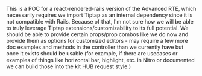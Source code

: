 This is a POC for a react-rendered-rails version of the Advanced RTE, which necessarily requires we import Tiptap as an internal dependency since it is not compatible with Rails. Because of that, I'm not sure how we will be able to truly leverage Tiptap extensions/customizability to its full potential. We should be able to provide certain props/prop combos like we do now and provide them as options for customized editors - may require a few more doc examples and methods in the controller than we currently have but once it exists should be usable (for example, if there are usecases or examples of things like horizontal bar, highlight, etc. in Nitro or documented we can build those into the kit HUB request style.)
